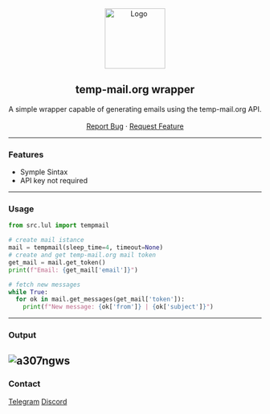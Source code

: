 <div id="top"></div>
<p align="center">

  <br/>
<div align="center">
  <a href="https://github.com/3ut/Temp-mail.org-Wrapper">
    <img src="https://scontent.fcta2-2.fna.fbcdn.net/v/t39.30808-6/300376967_448925583960488_4556548013530860200_n.png?_nc_cat=100&ccb=1-7&_nc_sid=09cbfe&_nc_ohc=QHLKCKT7xRwAX8aG1nk&_nc_ht=scontent.fcta2-2.fna&oh=00_AfBvrkGAIBEY6_lXBS2NZulICea2NqxH2yn0mRgMsEFFsg&oe=63904C2F" alt="Logo" width="120" height="120">
  </a>
  
  
  <h2 align="center">temp-mail.org wrapper</h3>

  <p align="center">
    A simple wrapper capable of generating emails using the temp-mail.org API.
    <br />
    <br />
    <a href="https://github.com/3ut/Temp-mail.org-Wrapper/issues">Report Bug</a>
    ·
    <a href="https://github.com/3ut/Temp-mail.org-Wrapper/issues">Request Feature</a>
  </p>
</div>
  
---------------------------------------

### Features
* Symple Sintax
* API key not required


---------------------------------------

### Usage

```py
from src.lul import tempmail

# create mail istance
mail = tempmail(sleep_time=4, timeout=None)
# create and get temp-mail.org mail token
get_mail = mail.get_token()
print(f"Email: {get_mail['email']}")

# fetch new messages
while True:
  for ok in mail.get_messages(get_mail['token']):
    print(f"New message: {ok['from']} | {ok['subject']}")
````
---------------------------------------

### Output
![a307ngws](https://user-images.githubusercontent.com/84240761/205456587-3629efbf-a1e6-4482-9ac1-cee788a2037f.png)
---------------------------------------
### Contact
[Telegram](https://t.me/swaps1337)
[Discord](https://discord.com/users/853374852559274014)
